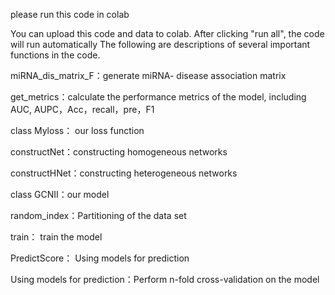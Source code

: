 please run this code in colab

You can upload this code and data to colab. After clicking "run all", the code will run automatically
The following are descriptions of several important functions in the code.

miRNA_dis_matrix_F：generate miRNA- disease association matrix

get_metrics：calculate the performance metrics of the model, including AUC, AUPC，Acc，recall，pre，F1

class Myloss： our loss function

constructNet：constructing homogeneous networks

constructHNet：constructing heterogeneous networks

class GCNII：our model

random_index：Partitioning of the data set

train： train the model

PredictScore： Using models for prediction

Using models for prediction：Perform n-fold cross-validation on the model
